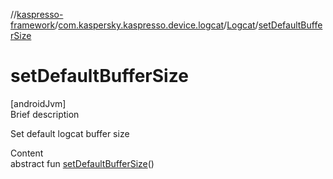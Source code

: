 //[kaspresso-framework](../../index.md)/[com.kaspersky.kaspresso.device.logcat](../index.md)/[Logcat](index.md)/[setDefaultBufferSize](set-default-buffer-size.md)



# setDefaultBufferSize  
[androidJvm]  
Brief description  


Set default logcat buffer size

  
Content  
abstract fun [setDefaultBufferSize](set-default-buffer-size.md)()  



